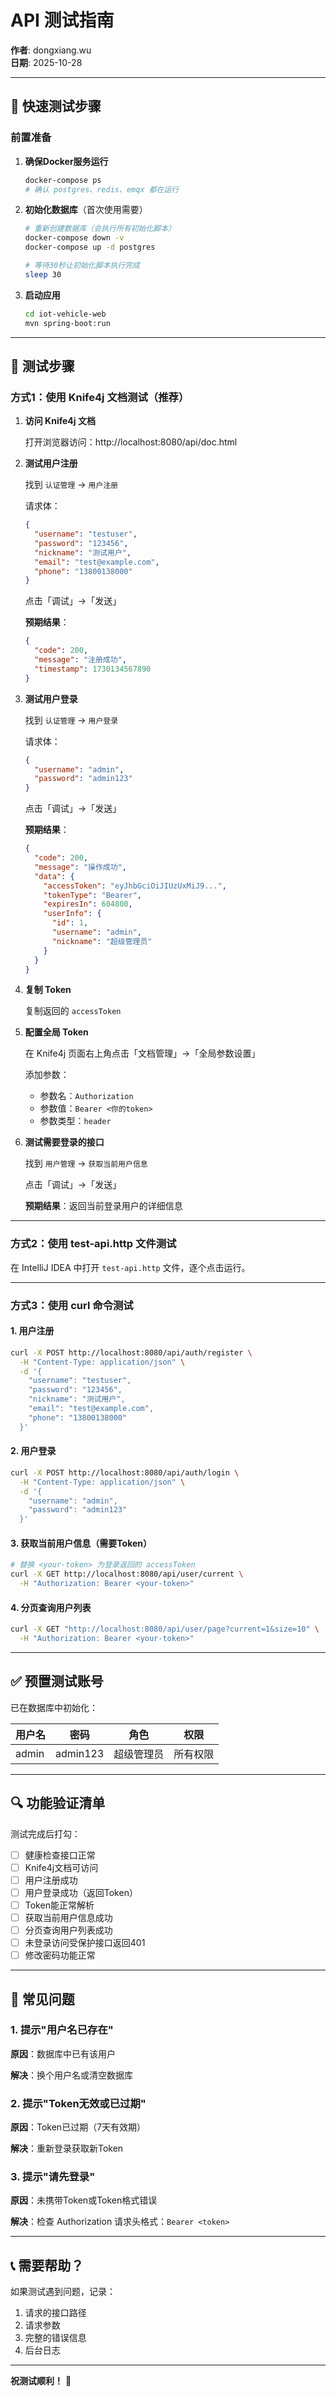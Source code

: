# API 测试指南

**作者**: dongxiang.wu  
**日期**: 2025-10-28

---

## 🚀 快速测试步骤

### 前置准备

1. **确保Docker服务运行**
   ```bash
   docker-compose ps
   # 确认 postgres、redis、emqx 都在运行
   ```

2. **初始化数据库**（首次使用需要）
   ```bash
   # 重新创建数据库（会执行所有初始化脚本）
   docker-compose down -v
   docker-compose up -d postgres
   
   # 等待30秒让初始化脚本执行完成
   sleep 30
   ```

3. **启动应用**
   ```bash
   cd iot-vehicle-web
   mvn spring-boot:run
   ```

---

## 📝 测试步骤

### 方式1：使用 Knife4j 文档测试（推荐）

1. **访问 Knife4j 文档**
   
   打开浏览器访问：http://localhost:8080/api/doc.html

2. **测试用户注册**
   
   找到 `认证管理` → `用户注册`
   
   请求体：
   ```json
   {
     "username": "testuser",
     "password": "123456",
     "nickname": "测试用户",
     "email": "test@example.com",
     "phone": "13800138000"
   }
   ```
   
   点击「调试」→「发送」
   
   **预期结果**：
   ```json
   {
     "code": 200,
     "message": "注册成功",
     "timestamp": 1730134567890
   }
   ```

3. **测试用户登录**
   
   找到 `认证管理` → `用户登录`
   
   请求体：
   ```json
   {
     "username": "admin",
     "password": "admin123"
   }
   ```
   
   点击「调试」→「发送」
   
   **预期结果**：
   ```json
   {
     "code": 200,
     "message": "操作成功",
     "data": {
       "accessToken": "eyJhbGciOiJIUzUxMiJ9...",
       "tokenType": "Bearer",
       "expiresIn": 604800,
       "userInfo": {
         "id": 1,
         "username": "admin",
         "nickname": "超级管理员"
       }
     }
   }
   ```

4. **复制 Token**
   
   复制返回的 `accessToken`

5. **配置全局 Token**
   
   在 Knife4j 页面右上角点击「文档管理」→「全局参数设置」
   
   添加参数：
   - 参数名：`Authorization`
   - 参数值：`Bearer <你的token>`
   - 参数类型：`header`

6. **测试需要登录的接口**
   
   找到 `用户管理` → `获取当前用户信息`
   
   点击「调试」→「发送」
   
   **预期结果**：返回当前登录用户的详细信息

---

### 方式2：使用 test-api.http 文件测试

在 IntelliJ IDEA 中打开 `test-api.http` 文件，逐个点击运行。

---

### 方式3：使用 curl 命令测试

#### 1. 用户注册

```bash
curl -X POST http://localhost:8080/api/auth/register \
  -H "Content-Type: application/json" \
  -d '{
    "username": "testuser",
    "password": "123456",
    "nickname": "测试用户",
    "email": "test@example.com",
    "phone": "13800138000"
  }'
```

#### 2. 用户登录

```bash
curl -X POST http://localhost:8080/api/auth/login \
  -H "Content-Type: application/json" \
  -d '{
    "username": "admin",
    "password": "admin123"
  }'
```

#### 3. 获取当前用户信息（需要Token）

```bash
# 替换 <your-token> 为登录返回的 accessToken
curl -X GET http://localhost:8080/api/user/current \
  -H "Authorization: Bearer <your-token>"
```

#### 4. 分页查询用户列表

```bash
curl -X GET "http://localhost:8080/api/user/page?current=1&size=10" \
  -H "Authorization: Bearer <your-token>"
```

---

## ✅ 预置测试账号

已在数据库中初始化：

| 用户名 | 密码 | 角色 | 权限 |
|--------|------|------|------|
| admin | admin123 | 超级管理员 | 所有权限 |

---

## 🔍 功能验证清单

测试完成后打勾：

- [ ] 健康检查接口正常
- [ ] Knife4j文档可访问
- [ ] 用户注册成功
- [ ] 用户登录成功（返回Token）
- [ ] Token能正常解析
- [ ] 获取当前用户信息成功
- [ ] 分页查询用户列表成功
- [ ] 未登录访问受保护接口返回401
- [ ] 修改密码功能正常

---

## 🐛 常见问题

### 1. 提示"用户名已存在"

**原因**：数据库中已有该用户

**解决**：换个用户名或清空数据库

### 2. 提示"Token无效或已过期"

**原因**：Token已过期（7天有效期）

**解决**：重新登录获取新Token

### 3. 提示"请先登录"

**原因**：未携带Token或Token格式错误

**解决**：检查 Authorization 请求头格式：`Bearer <token>`

---

## 📞 需要帮助？

如果测试遇到问题，记录：
1. 请求的接口路径
2. 请求参数
3. 完整的错误信息
4. 后台日志

---

**祝测试顺利！** 🎉

